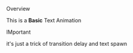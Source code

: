 <h> Overview </h>

This is a <b>Basic</b> Text Animation 

<h> IMportant </h>

it's just a trick of transition delay and text spawn
